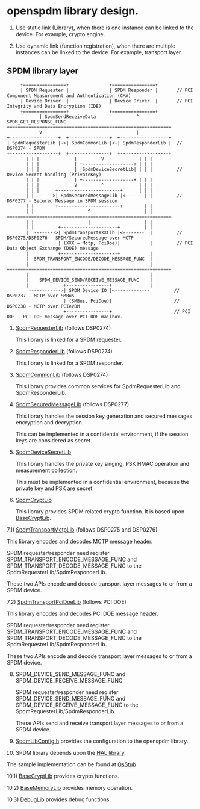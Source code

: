 # openspdm library design.

1. Use static link (Library), when there is one instance can be linked to the device.
   For example, crypto engine.

2. Use dynamic link (function registration), when there are multiple instances can be linked to the device.
   For example, transport layer.

## SPDM library layer

   ```
        +================+               +================+
        | SPDM Requester |               | SPDM Responder |       // PCI Component Measurement and Authentication (CMA)
        | Device Driver  |               | Device Driver  |       // PCI Integrity and Data Encryption (IDE)
        +================+               +================+
               | SpdmSendReceiveData               ^ SPDM_GET_RESPONSE_FUNC
   =============================================================
               V                                   |
   +------------------+  +---------------+  +------------------+
   | SpdmRequesterLib |->| SpdmCommonLib |<-| SpdmResponderLib |  // DSP0274 - SPDM
   +------------------+  +---------------+  +------------------+
          | | |             |         V             | | |
          | | |             | +-------------------+ | | |
          | | |             | |SpdmDeviceSecretLib| | | |         // Device Secret handling (PrivateKey)
          | | |             | +-------------------+ | | |
          | | |             V         ^             | | |
          | | |      +-----------------------+      | | |
          | |  ----->| SpdmSecuredMessageLib |<-----  | |         // DSP0277 - Secured Message in SPDM session
          | |        +-----------------------+        | |
          | |                    ^                    | |
   =============================================================
          | |                    |                    | |
          | |         +---------------------+         | |
          |  -------->| SpdmTransportXXXLib |<--------  |         // DSP0275/DSP0276 - SPDM/SecuredMessage over MCTP
          |           | (XXX = Mctp, PciDoe)|           |         // PCI Data Object Exchange (DOE) message
          |           +---------------------+           |
          |  SPDM_TRANSPORT_ENCODE/DECODE_MESSAGE_FUNC  |
          |                                             |
   =============================================================
          |                                             |
          |    SPDM_DEVICE_SEND/RECEIVE_MESSAGE_FUNC    |
          |             +----------------+              |
           ------------>| SPDM Device IO |<-------------         // DSP0237 - MCTP over SMBus
                        | (SMBus, PciDoe)|                       // DSP0238 - MCTP over PCIeVDM
                        +----------------+                       // PCI DOE - PCI DOE message over PCI DOE mailbox.
   ```

1) [SpdmRequesterLib](https://github.com/jyao1/openspdm/blob/master/Include/Library/SpdmRequesterLib.h) (follows DSP0274)

   This library is linked for a SPDM requester.

2) [SpdmResponderLib](https://github.com/jyao1/openspdm/blob/master/Include/Library/SpdmResponderLib.h) (follows DSP0274)

   This library is linked for a SPDM responder.

3) [SpdmCommonLib](https://github.com/jyao1/openspdm/blob/master/Include/Library/SpdmCommonLib.h) (follows DSP0274)

   This library provides common services for SpdmRequesterLib and SpdmResponderLib.

4) [SpdmSecuredMessageLib](https://github.com/jyao1/openspdm/blob/master/Include/Library/SpdmSecuredMessageLib.h) (follows DSP0277)

   This library handles the session key generation and secured messages encryption and decryption.

   This can be implemented in a confidential environment, if the session keys are considered as secret.

5) [SpdmDeviceSecretLib](https://github.com/jyao1/openspdm/blob/master/Include/Library/SpdmDeviceSecretLib.h)

   This library handles the private key singing, PSK HMAC operation and measurement collection.

   This must be implemented in a confidential environment, because the private key and PSK are secret.

6) [SpdmCryptLib](https://github.com/jyao1/openspdm/blob/master/Include/Library/SpdmCryptLib.h)

   This library provides SPDM related crypto function. It is based upon [BaseCryptLib](https://github.com/jyao1/openspdm/blob/master/Include/Hal/Library/BaseCryptLib.h).

7.1) [SpdmTransportMctpLib](https://github.com/jyao1/openspdm/blob/master/Include/Library/SpdmTransportMctpLib.h) (follows DSP0275 and DSP0276)

   This library encodes and decodes MCTP message header.

   SPDM requester/responder need register SPDM_TRANSPORT_ENCODE_MESSAGE_FUNC
   and SPDM_TRANSPORT_DECODE_MESSAGE_FUNC to the SpdmRequesterLib/SpdmResponderLib.

   These two APIs encode and decode transport layer messages to or from a SPDM device.

7.2) [SpdmTransportPciDoeLib](https://github.com/jyao1/openspdm/blob/master/Include/Library/SpdmTransportPciDoeLib.h) (follows PCI DOE)

   This library encodes and decodes PCI DOE message header.

   SPDM requester/responder need register SPDM_TRANSPORT_ENCODE_MESSAGE_FUNC
   and SPDM_TRANSPORT_DECODE_MESSAGE_FUNC to the SpdmRequesterLib/SpdmResponderLib.

   These two APIs encode and decode transport layer messages to or from a SPDM device.

8) SPDM_DEVICE_SEND_MESSAGE_FUNC and SPDM_DEVICE_RECEIVE_MESSAGE_FUNC

   SPDM requester/responder need register SPDM_DEVICE_SEND_MESSAGE_FUNC
   and SPDM_DEVICE_RECEIVE_MESSAGE_FUNC to the SpdmRequesterLib/SpdmResponderLib.

   These APIs send and receive transport layer messages to or from a SPDM device.

9) [SpdmLibConfig.h](https://github.com/jyao1/openspdm/blob/master/Include/Library/SpdmLibConfig.h) provides the configuration to the openspdm library.

10) SPDM library depends upon the [HAL library](https://github.com/jyao1/openspdm/tree/master/Include/Hal).

   The sample implementation can be found at [OsStub](https://github.com/jyao1/openspdm/tree/master/OsStub)

   10.1) [BaseCryptLib](https://github.com/jyao1/openspdm/blob/master/Include/Hal/Library/BaseCryptLib.h) provides crypto functions.

   10.2) [BaseMemoryLib](https://github.com/jyao1/openspdm/blob/master/Include/Hal/Library/BaseMemoryLib.h) provides memory operation.

   10.3) [DebugLib](https://github.com/jyao1/openspdm/blob/master/Include/Hal/Library/DebugLib.h) provides debug functions.
